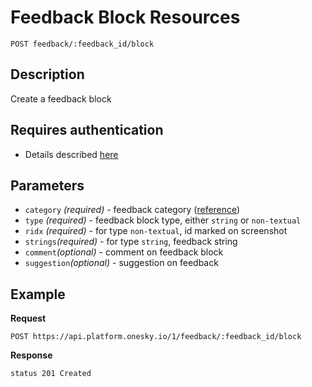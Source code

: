 # Feedback Block Resources
    POST feedback/:feedback_id/block

## Description
Create a feedback block

## Requires authentication
- Details described [here](/README.md#authentication)

## Parameters
- `category` _(required)_ - feedback category ([reference](/reference/feedback/block/category.md))
- `type` _(required)_ - feedback block type, either `string` or `non-textual`
- `ridx` _(required)_ - for type `non-textual`, id marked on screenshot
- `strings`_(required)_ - for type `string`, feedback string
- `comment`_(optional)_ - comment on feedback block
- `suggestion`_(optional)_ -  suggestion on feedback

## Example
**Request**

    POST https://api.platform.onesky.io/1/feedback/:feedback_id/block

**Response**
```
status 201 Created
```